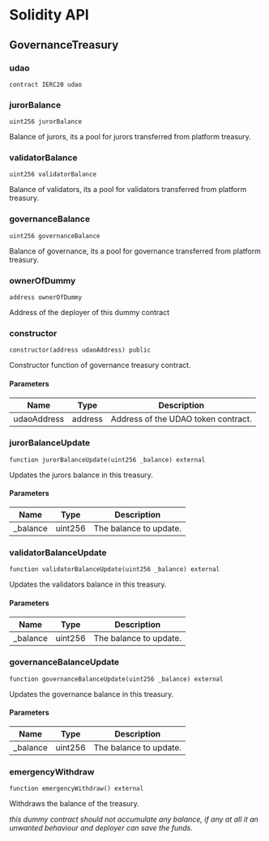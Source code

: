 # Solidity API

## GovernanceTreasury

### udao

```solidity
contract IERC20 udao
```

### jurorBalance

```solidity
uint256 jurorBalance
```

Balance of jurors, its a pool for jurors transferred from platform treasury.

### validatorBalance

```solidity
uint256 validatorBalance
```

Balance of validators, its a pool for validators transferred from platform treasury.

### governanceBalance

```solidity
uint256 governanceBalance
```

Balance of governance, its a pool for governance transferred from platform treasury.

### ownerOfDummy

```solidity
address ownerOfDummy
```

Address of the deployer of this dummy contract

### constructor

```solidity
constructor(address udaoAddress) public
```

Constructor function of governance treasury contract.

#### Parameters

| Name | Type | Description |
| ---- | ---- | ----------- |
| udaoAddress | address | Address of the UDAO token contract. |

### jurorBalanceUpdate

```solidity
function jurorBalanceUpdate(uint256 _balance) external
```

Updates the jurors balance in this treasury.

#### Parameters

| Name | Type | Description |
| ---- | ---- | ----------- |
| _balance | uint256 | The balance to update. |

### validatorBalanceUpdate

```solidity
function validatorBalanceUpdate(uint256 _balance) external
```

Updates the validators balance in this treasury.

#### Parameters

| Name | Type | Description |
| ---- | ---- | ----------- |
| _balance | uint256 | The balance to update. |

### governanceBalanceUpdate

```solidity
function governanceBalanceUpdate(uint256 _balance) external
```

Updates the governance balance in this treasury.

#### Parameters

| Name | Type | Description |
| ---- | ---- | ----------- |
| _balance | uint256 | The balance to update. |

### emergencyWithdraw

```solidity
function emergencyWithdraw() external
```

Withdraws the balance of the treasury.

_this dummy contract should not accumulate any balance, if any at all it an unwanted behaviour and deployer can save the funds._

